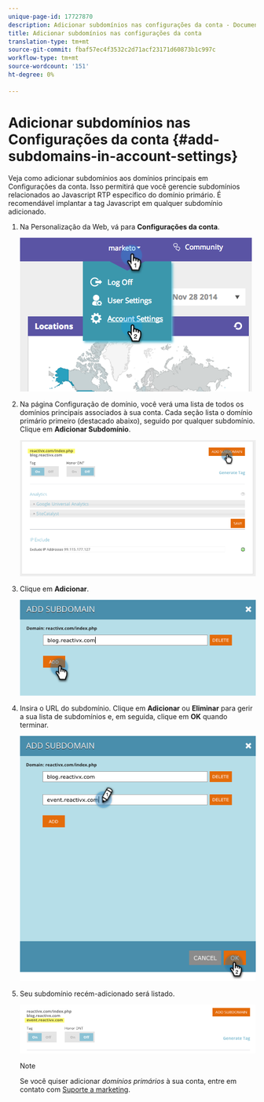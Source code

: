 ```yaml
---
unique-page-id: 17727870
description: Adicionar subdomínios nas configurações da conta - Documentos do marketing - Documentação do produto
title: Adicionar subdomínios nas configurações da conta
translation-type: tm+mt
source-git-commit: fbaf57ec4f3532c2d71acf23171d60873b1c997c
workflow-type: tm+mt
source-wordcount: '151'
ht-degree: 0%

---
```



# Adicionar subdomínios nas Configurações da conta {#add-subdomains-in-account-settings}

Veja como adicionar subdomínios aos domínios principais em Configurações da conta. Isso permitirá que você gerencie subdomínios relacionados ao Javascript RTP específico do domínio primário. É recomendável implantar a tag Javascript em qualquer subdomínio adicionado.

1. Na Personalização da Web, vá para **Configurações da conta**.

   ![](assets/image2014-12-1-23-3-12.png)

1. Na página Configuração de domínio, você verá uma lista de todos os domínios principais associados à sua conta. Cada seção lista o domínio primário primeiro (destacado abaixo), seguido por qualquer subdomínio. Clique em **Adicionar Subdomínio**.

   ![](assets/highlightprimary2.png)

1. Clique em **Adicionar**.

   ![](assets/add.png)

1. Insira o URL do subdomínio. Clique em **Adicionar** ou **Eliminar** para gerir a sua lista de subdomínios e, em seguida, clique em **OK** quando terminar.

   ![](assets/newsubdomain.png)

1. Seu subdomínio recém-adicionado será listado.

   ![](assets/finalnew.png)

   >[!NOTE]
   >
   >Se você quiser adicionar _domínios primários_ à sua conta, entre em contato com [Suporte a marketing](https://nation.marketo.com/t5/Support/ct-p/Support).

